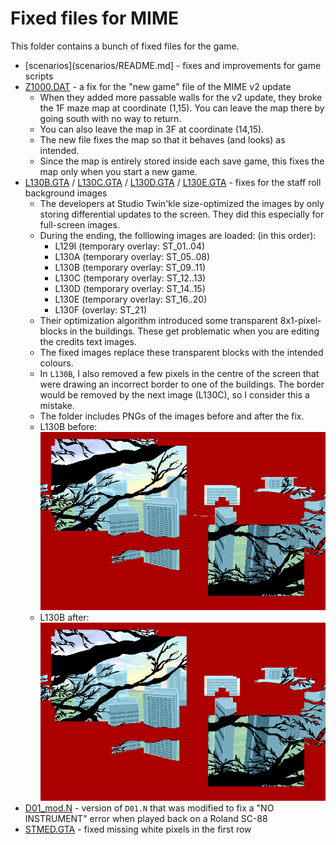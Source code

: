 # Fixed files for MIME

This folder contains a bunch of fixed files for the game.

- [scenarios](scenarios/README.md] - fixes and improvements for game scripts
- [Z1000.DAT](Z1000.DAT) - a fix for the "new game" file of the MIME v2 update
  - When they added more passable walls for the v2 update, they broke the 1F maze map at coordinate (1,15). You can leave the map there by going south with no way to return.
  - You can also leave the map in 3F at coordinate (14,15).
  - The new file fixes the map so that it behaves (and looks) as intended.
  - Since the map is entirely stored inside each save game, this fixes the map only when you start a new game.
- [L130B.GTA](L130B.GTA) / [L130C.GTA](L130C.GTA) / [L130D.GTA](L130D.GTA) / [L130E.GTA](L130E.GTA) - fixes for the staff roll background images
  - The developers at Studio Twin'kle size-optimized the images by only storing differential updates to the screen. They did this especially for full-screen images.
  - During the ending, the folllowing images are loaded: (in this order):
    - L129I (temporary overlay: ST\_01..04)
    - L130A (temporary overlay: ST\_05..08)
    - L130B (temporary overlay: ST\_09..11)
    - L130C (temporary overlay: ST\_12..13)
    - L130D (temporary overlay: ST\_14..15)
    - L130E (temporary overlay: ST\_16..20)
    - L130F (overlay: ST\_21)
  - Their optimization algorithm introduced some transparent 8x1-pixel-blocks in the buildings. These get problematic when you are editing the credits text images.
  - The fixed images replace these transparent blocks with the intended colours.
  - In `L130B`, I also removed a few pixels in the centre of the screen that were drawing an incorrect border to one of the buildings. The border would be removed by the next image (L130C), so I consider this a mistake.
  - The folder includes PNGs of the images before and after the fix.
  - L130B before:  
    ![L130B original](L130B-org.png)
  - L130B after:  
    ![L130B fixed](L130B.png)
- [D01_mod.N](D01_mod.N) - version of `D01.N` that was modified to fix a "NO INSTRUMENT" error when played back on a Roland SC-88
- [STMED.GTA](STMED.GTA) - fixed missing white pixels in the first row
